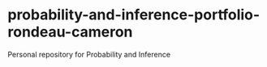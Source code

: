 # probability-and-inference-portfolio-rondeau-cameron
Personal repository for Probability and Inference
